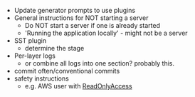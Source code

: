 - Update generator prompts to use plugins
- General instructions for NOT starting a server
  - Do NOT start a server if one is already started
  - 'Running the application locally' - might not be a server
- SST plugin
  - determine the stage
- Per-layer logs
  - or combine all logs into one section? probably this.
- commit often/conventional commits
- safety instructions
  - e.g. AWS user with [ReadOnlyAccess](https://docs.aws.amazon.com/aws-managed-policy/latest/reference/ReadOnlyAccess.html) 
